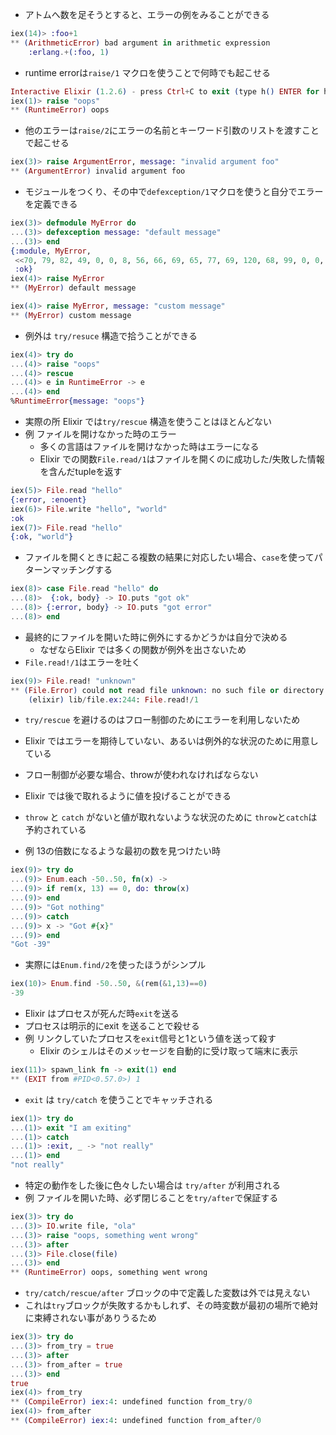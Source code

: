 - アトムへ数を足そうとすると、エラーの例をみることができる

``` elixir
iex(14)> :foo+1
** (ArithmeticError) bad argument in arithmetic expression
    :erlang.+(:foo, 1)
```

- runtime errorは``raise/1`` マクロを使うことで何時でも起こせる

``` elixir
Interactive Elixir (1.2.6) - press Ctrl+C to exit (type h() ENTER for help)
iex(1)> raise "oops"
** (RuntimeError) oops
```

- 他のエラーは``raise/2``にエラーの名前とキーワード引数のリストを渡すことで起こせる

``` elixir
iex(3)> raise ArgumentError, message: "invalid argument foo"
** (ArgumentError) invalid argument foo
```

- モジュールをつくり、その中で``defexception/1``マクロを使うと自分でエラーを定義できる

``` elixir
iex(3)> defmodule MyError do
...(3)> defexception message: "default message"
...(3)> end
{:module, MyError,
 <<70, 79, 82, 49, 0, 0, 8, 56, 66, 69, 65, 77, 69, 120, 68, 99, 0, 0, 0, 243, 131, 104, 2, 100, 0, 14, 101, 108, 105, 120, 105, 114, 95, 100, 111, 99, 115, 95, 118, 49, 108, 0, 0, 0, 4, 104, 2, ...>>,
 :ok}
iex(4)> raise MyError
** (MyError) default message

iex(4)> raise MyError, message: "custom message"
** (MyError) custom message
```

- 例外は ``try/resuce`` 構造で拾うことができる

``` elixir
iex(4)> try do
...(4)> raise "oops"
...(4)> rescue
...(4)> e in RuntimeError -> e
...(4)> end
%RuntimeError{message: "oops"}
```

- 実際の所 Elixir では``try/rescue`` 構造を使うことはほとんどない
- 例 ファイルを開けなかった時のエラー
    - 多くの言語はファイルを開けなかった時はエラーになる
    - Elixir での関数``File.read/1``はファイルを開くのに成功した/失敗した情報を含んだtupleを返す

``` elixir
iex(5)> File.read "hello"
{:error, :enoent}
iex(6)> File.write "hello", "world"
:ok
iex(7)> File.read "hello"
{:ok, "world"}
```

- ファイルを開くときに起こる複数の結果に対応したい場合、``case``を使ってパターンマッチングする

``` elixir
iex(8)> case File.read "hello" do
...(8)>  {:ok, body} -> IO.puts "got ok"
...(8)> {:error, body} -> IO.puts "got error"
...(8)> end
```

- 最終的にファイルを開いた時に例外にするかどうかは自分で決める
    - なぜならElixir では多くの関数が例外を出さないため
- ``File.read!/1``はエラーを吐く

``` elixir
iex(9)> File.read! "unknown"
** (File.Error) could not read file unknown: no such file or directory
    (elixir) lib/file.ex:244: File.read!/1
```

- ``try/rescue`` を避けるのはフロー制御のためにエラーを利用しないため
- Elixir ではエラーを期待していない、あるいは例外的な状況のために用意している
- フロー制御が必要な場合、throwが使われなければならない

- Elixir では後で取れるように値を投げることができる
- ``throw`` と ``catch`` がないと値が取れないような状況のために ``throw``と``catch``は予約されている
- 例 13の倍数になるような最初の数を見つけたい時

``` elixir
iex(9)> try do
...(9)> Enum.each -50..50, fn(x) ->
...(9)> if rem(x, 13) == 0, do: throw(x)
...(9)> end
...(9)> "Got nothing"
...(9)> catch
...(9)> x -> "Got #{x}"
...(9)> end
"Got -39"
```

- 実際には``Enum.find/2``を使ったほうがシンプル

``` elixir
iex(10)> Enum.find -50..50, &(rem(&1,13)==0)
-39
```

- Elixir はプロセスが死んだ時``exit``を送る
- プロセスは明示的にexit を送ることで殺せる
- 例 リンクしていたプロセスを``exit``信号と1という値を送って殺す
    - Elixir のシェルはそのメッセージを自動的に受け取って端末に表示

``` elixir
iex(11)> spawn_link fn -> exit(1) end
** (EXIT from #PID<0.57.0>) 1
```

- ``exit`` は ``try/catch`` を使うことでキャッチされる

``` elixir
iex(1)> try do
...(1)> exit "I am exiting"
...(1)> catch
...(1)> :exit, _ -> "not really"
...(1)> end
"not really"
```

- 特定の動作をした後に色々したい場合は ``try/after`` が利用される
- 例 ファイルを開いた時、必ず閉じることを``try/after``で保証する

``` elixir
iex(3)> try do
...(3)> IO.write file, "ola"
...(3)> raise "oops, something went wrong"
...(3)> after
...(3)> File.close(file)
...(3)> end
** (RuntimeError) oops, something went wrong
```
 
- ``try/catch/rescue/after`` ブロックの中で定義した変数は外では見えない
- これは``try``ブロックが失敗するかもしれず、その時変数が最初の場所で絶対に束縛されない事がありうるため

``` elixir
iex(3)> try do
...(3)> from_try = true
...(3)> after
...(3)> from_after = true
...(3)> end
true
iex(4)> from_try
** (CompileError) iex:4: undefined function from_try/0
iex(4)> from_after
** (CompileError) iex:4: undefined function from_after/0
```
